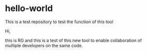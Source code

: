 # hello-world
This is a test repository to test the function of this tool

Hi, 

this is RG and this is a test of this new tool to enable collaboration of multiple developers on the same code. 
